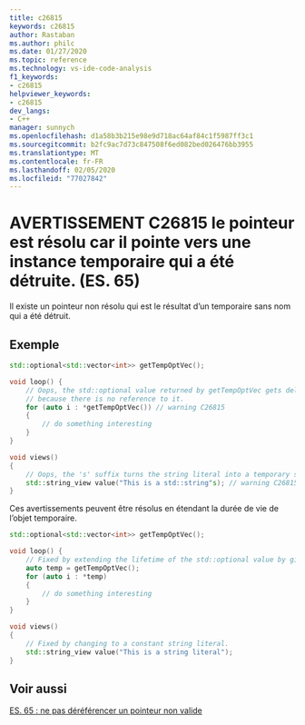 ```yaml
---
title: c26815
keywords: c26815
author: Rastaban
ms.author: philc
ms.date: 01/27/2020
ms.topic: reference
ms.technology: vs-ide-code-analysis
f1_keywords:
- c26815
helpviewer_keywords:
- c26815
dev_langs:
- C++
manager: sunnych
ms.openlocfilehash: d1a58b3b215e98e9d718ac64af84c1f5987ff3c1
ms.sourcegitcommit: b2fc9ac7d73c847508f6ed082bed026476bb3955
ms.translationtype: MT
ms.contentlocale: fr-FR
ms.lasthandoff: 02/05/2020
ms.locfileid: "77027842"
---
```

# <a name="warning-c26815-the-pointer-is-dangling-because-it-points-at-a-temporary-instance-that-was-destroyed-es65"></a>AVERTISSEMENT C26815 le pointeur est résolu car il pointe vers une instance temporaire qui a été détruite. (ES. 65)

Il existe un pointeur non résolu qui est le résultat d’un temporaire sans nom qui a été détruit.

## <a name="example"></a>Exemple

```cpp
std::optional<std::vector<int>> getTempOptVec();

void loop() {
    // Oops, the std::optional value returned by getTempOptVec gets deleted
    // because there is no reference to it.
    for (auto i : *getTempOptVec()) // warning C26815
    {
        // do something interesting
    }
}

void views() 
{
    // Oops, the 's' suffix turns the string literal into a temporary std::string.
    std::string_view value("This is a std::string"s); // warning C26815
}
```

Ces avertissements peuvent être résolus en étendant la durée de vie de l’objet temporaire.

```cpp
std::optional<std::vector<int>> getTempOptVec();

void loop() {
    // Fixed by extending the lifetime of the std::optional value by giving it a name.
    auto temp = getTempOptVec();
    for (auto i : *temp)
    {
        // do something interesting
    }
}

void views() 
{
    // Fixed by changing to a constant string literal.
    std::string_view value("This is a string literal");
}
```

## <a name="see-also"></a>Voir aussi
[ES. 65 : ne pas déréférencer un pointeur non valide](https://github.com/isocpp/CppCoreGuidelines/blob/master/CppCoreGuidelines.md#Res-deref)
